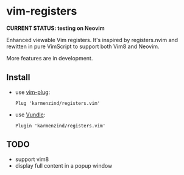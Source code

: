 # vim-registers

**CURRENT STATUS: testing on Neovim**

Enhanced viewable Vim registers. It's inspired by registers.nvim and rewitten in pure VimScript to support both Vim8 and Neovim.

More features are in development.

## Install

- use [vim-plug](https://github.com/junegunn/vim-plug):
    ```vim
    Plug 'karmenzind/registers.vim'
    ```
- use [Vundle](https://github.com/VundleVim/Vundle.vim):
    ```vim
    Plugin 'karmenzind/registers.vim'
    ```

## TODO

- support vim8
- display full content in a popup window
